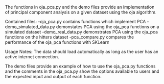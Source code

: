 The functions in oja_pca.py and the demo files provide an implementation of principal component analysis 
on a given dataset using the oja algorithm.

Contained files:
-oja_pca.py contains functions which implement PCA
-demo_simulated_data.py demonstates PCA using the oja_pca functions on a simulated dataset
-demo_real_data.py demonstrates PCA using the oja_pca functions on the hitters dataset
-pca_compare.py compares the performance of the oja_pca functions with SKLearn

Usage Notes:
The data should load automatically as long as the user has an active internet connection.

The demo files provide an example of how to use the oja_pca.py functions and the comments in the oja_pca.py show the options 
available to users and the expected input and output of each function.
